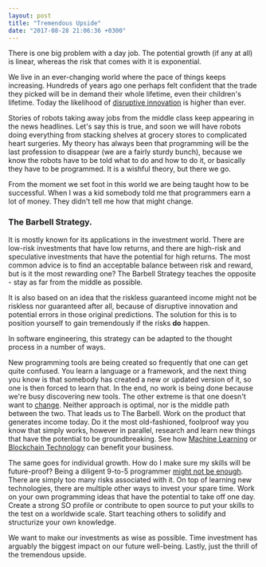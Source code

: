 ```yaml
---
layout: post
title: "Tremendous Upside"
date: "2017-08-28 21:06:36 +0300"
---
```


There is one big problem with a day job. The potential growth (if any at all) is linear, whereas the risk that comes with it is exponential.

We live in an ever-changing world where the pace of things keeps increasing. Hundreds of years ago one perhaps felt confident that the trade they picked will be in demand their whole lifetime, even their children's lifetime. Today the likelihood of [disruptive innovation](https://en.wikipedia.org/wiki/Disruptive_innovation) is higher than ever.

Stories of robots taking away jobs from the middle class keep appearing in the news headlines. Let's say this is true, and soon we will have robots doing everything from stacking shelves at grocery stores to complicated heart surgeries. My theory has always been that programming will be the last profession to disappear (we are a fairly sturdy bunch), because we know the robots have to be told what to do and how to do it, or basically they have to be programmed. It is a wishful theory, but there we go.

From the moment we set foot in this world we are being taught how to be successful. When I was a kid somebody told me that programmers earn a lot of money. They didn't tell me how that might change.

### The Barbell Strategy.

It is mostly known for its applications in the investment world. There are low-risk investments that have low returns, and there are high-risk and speculative investments that have the potential for high returns. The most common advice is to find an acceptable balance between risk and reward, but is it the most rewarding one? The Barbell Strategy teaches the opposite - stay as far from the middle as possible.

It is also based on an idea that the riskless guaranteed income might not be riskless nor guaranteed after all, because of disruptive innovation and potential errors in those original predictions. The solution for this is to position yourself to gain tremendously if the risks **do** happen.

In software engineering, this strategy can be adapted to the thought process in a number of ways.

New programming tools are being created so frequently that one can get quite confused. You learn a language or a framework, and the next thing you know is that somebody has created a new or updated version of it, so one is then forced to learn that. In the end, no work is being done because we're busy discovering new tools. The other extreme is that one doesn't want to [change](https://devops.com/wp-content/uploads/2014/09/cobol.jpg). Neither approach is optimal, nor is the middle path between the two. That leads us to The Barbell. Work on the product that generates income today. Do it the most old-fashioned, foolproof way you know that simply works, however in parallel, research and learn new things that have the potential to be groundbreaking. See how [Machine Learning](https://www.coursera.org/learn/machine-learning) or [Blockchain Technology](https://www.coursera.org/learn/cryptocurrency) can benefit your business.

The same goes for individual growth. How do I make sure my skills will be future-proof? Being a diligent 9-to-5 programmer [might not be enough](https://softwareengineering.stackexchange.com/questions/48698/i-dont-program-in-my-spare-time-does-that-make-me-a-bad-developer). There are simply too many risks associated with it. On top of learning new technologies, there are multiple other ways to invest your spare time. Work on your own programming ideas that have the potential to take off one day. Create a strong SO profile or contribute to open source to put your skills to the test on a worldwide scale. Start teaching others to solidify and structurize your own knowledge.

We want to make our investments as wise as possible. Time investment has arguably the biggest impact on our future well-being. Lastly, just the thrill of the tremendous upside.
